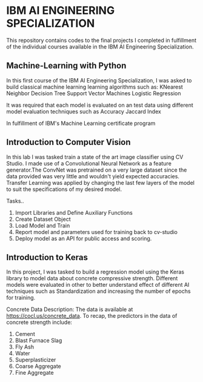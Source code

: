 # IBM AI ENGINEERING SPECIALIZATION
This repository contains codes to the final projects I completed in fulfillment of the individual courses available in the IBM AI Engineering Specialization.

## Machine-Learning with Python
In this first course of the IBM AI Engineering Specialization, I was asked to build classical machine learning learning algorithms such as:
KNearest Neighbor
Decision Tree
Support Vector Machines
Logistic Regression

It was required that each model is evaluated on an test data using different model evaluation techniques such as 
Accuracy
Jaccard Index


 
In fulfillment of IBM's Machine Learning certificate program

## Introduction to Computer Vision 
In this lab I was tasked train a state of the art image classifier using CV Studio. I made use of a Convolutional Neural Network as a feature generator.The ConvNet was pretrained on a very large dataset since the data provided was very little and wouldn't yield expected accuracies. Transfer Learning was applied by changing the last few layers of the model to suit the specifications of my desired model.

  Tasks..
  1. Import Libraries and Define Auxiliary Functions
  2. Create Dataset Object
  3. Load Model and Train
  4. Report model and parameters used for training back to cv-studio
  4. Deploy model as an API for public access and scoring.

## Introduction to Keras
In this project, I was tasked to build a regression model using the Keras library to model data about concrete compressive strength.
Different models were evaluated in other to better understand effect of different AI techniques such as Standardization and increasing the number of epochs for training.

Concrete Data Description:
The data is available at https://cocl.us/concrete_data. To recap, the predictors in the data of concrete strength include:
  1. Cement
  2. Blast Furnace Slag
  3. Fly Ash
  4. Water
  5. Superplasticizer
  6. Coarse Aggregate
  7. Fine Aggregate
